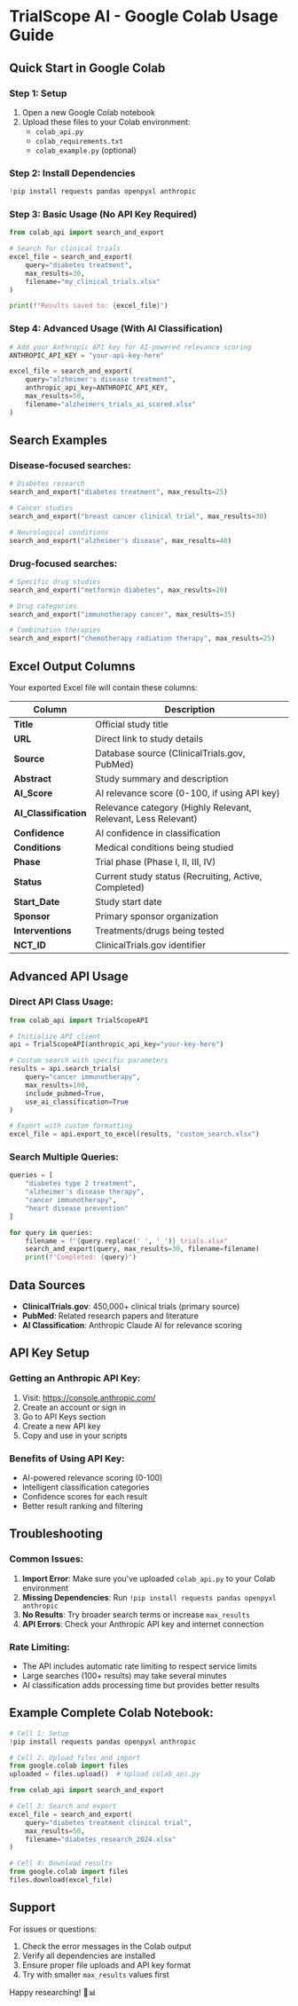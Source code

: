 # TrialScope AI - Google Colab Usage Guide

## Quick Start in Google Colab

### Step 1: Setup
1. Open a new Google Colab notebook
2. Upload these files to your Colab environment:
   - `colab_api.py`
   - `colab_requirements.txt`
   - `colab_example.py` (optional)

### Step 2: Install Dependencies
```python
!pip install requests pandas openpyxl anthropic
```

### Step 3: Basic Usage (No API Key Required)
```python
from colab_api import search_and_export

# Search for clinical trials
excel_file = search_and_export(
    query="diabetes treatment",
    max_results=30,
    filename="my_clinical_trials.xlsx"
)

print(f"Results saved to: {excel_file}")
```

### Step 4: Advanced Usage (With AI Classification)
```python
# Add your Anthropic API key for AI-powered relevance scoring
ANTHROPIC_API_KEY = "your-api-key-here"

excel_file = search_and_export(
    query="alzheimer's disease treatment",
    anthropic_api_key=ANTHROPIC_API_KEY,
    max_results=50,
    filename="alzheimers_trials_ai_scored.xlsx"
)
```

## Search Examples

### Disease-focused searches:
```python
# Diabetes research
search_and_export("diabetes treatment", max_results=25)

# Cancer studies
search_and_export("breast cancer clinical trial", max_results=30)

# Neurological conditions
search_and_export("alzheimer's disease", max_results=40)
```

### Drug-focused searches:
```python
# Specific drug studies
search_and_export("metformin diabetes", max_results=20)

# Drug categories
search_and_export("immunotherapy cancer", max_results=35)

# Combination therapies
search_and_export("chemotherapy radiation therapy", max_results=25)
```

## Excel Output Columns

Your exported Excel file will contain these columns:

| Column | Description |
|--------|-------------|
| **Title** | Official study title |
| **URL** | Direct link to study details |
| **Source** | Database source (ClinicalTrials.gov, PubMed) |
| **Abstract** | Study summary and description |
| **AI_Score** | AI relevance score (0-100, if using API key) |
| **AI_Classification** | Relevance category (Highly Relevant, Relevant, Less Relevant) |
| **Confidence** | AI confidence in classification |
| **Conditions** | Medical conditions being studied |
| **Phase** | Trial phase (Phase I, II, III, IV) |
| **Status** | Current study status (Recruiting, Active, Completed) |
| **Start_Date** | Study start date |
| **Sponsor** | Primary sponsor organization |
| **Interventions** | Treatments/drugs being tested |
| **NCT_ID** | ClinicalTrials.gov identifier |

## Advanced API Usage

### Direct API Class Usage:
```python
from colab_api import TrialScopeAPI

# Initialize API client
api = TrialScopeAPI(anthropic_api_key="your-key-here")

# Custom search with specific parameters
results = api.search_trials(
    query="cancer immunotherapy",
    max_results=100,
    include_pubmed=True,
    use_ai_classification=True
)

# Export with custom formatting
excel_file = api.export_to_excel(results, "custom_search.xlsx")
```

### Search Multiple Queries:
```python
queries = [
    "diabetes type 2 treatment",
    "alzheimer's disease therapy",
    "cancer immunotherapy",
    "heart disease prevention"
]

for query in queries:
    filename = f"{query.replace(' ', '_')}_trials.xlsx"
    search_and_export(query, max_results=30, filename=filename)
    print(f"Completed: {query}")
```

## Data Sources

- **ClinicalTrials.gov**: 450,000+ clinical trials (primary source)
- **PubMed**: Related research papers and literature
- **AI Classification**: Anthropic Claude AI for relevance scoring

## API Key Setup

### Getting an Anthropic API Key:
1. Visit: https://console.anthropic.com/
2. Create an account or sign in
3. Go to API Keys section
4. Create a new API key
5. Copy and use in your scripts

### Benefits of Using API Key:
- AI-powered relevance scoring (0-100)
- Intelligent classification categories
- Confidence scores for each result
- Better result ranking and filtering

## Troubleshooting

### Common Issues:
1. **Import Error**: Make sure you've uploaded `colab_api.py` to your Colab environment
2. **Missing Dependencies**: Run `!pip install requests pandas openpyxl anthropic`
3. **No Results**: Try broader search terms or increase `max_results`
4. **API Errors**: Check your Anthropic API key and internet connection

### Rate Limiting:
- The API includes automatic rate limiting to respect service limits
- Large searches (100+ results) may take several minutes
- AI classification adds processing time but provides better results

## Example Complete Colab Notebook:

```python
# Cell 1: Setup
!pip install requests pandas openpyxl anthropic

# Cell 2: Upload files and import
from google.colab import files
uploaded = files.upload()  # Upload colab_api.py

from colab_api import search_and_export

# Cell 3: Search and export
excel_file = search_and_export(
    query="diabetes treatment clinical trial",
    max_results=50,
    filename="diabetes_research_2024.xlsx"
)

# Cell 4: Download results
from google.colab import files
files.download(excel_file)
```

## Support

For issues or questions:
1. Check the error messages in the Colab output
2. Verify all dependencies are installed
3. Ensure proper file uploads and API key format
4. Try with smaller `max_results` values first

Happy researching! 🔬📊
